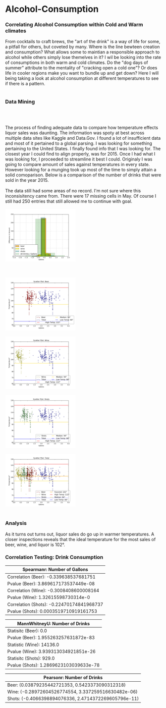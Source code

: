 # Alcohol-Consumption                                                     
<h3>Correlating Alcohol Consumption within Cold and Warm climates</h3>



From cocktails to craft brews, the "art of the drink" is a way of life for some, a pitfall for others, but coveted by many. Where is the line bewteen creation and consumption? What allows some to maintian a responsible approach to alcohol while others simply lose themelves in it? I wil be looking into the rate of consumptions in both warm and cold climates. Do the "dog days of summer" attribute to the mentality of "cracking open a cold one"? Or does life in cooler regions make you want to bundle up and get down? Here I will being taking a look at alcohol consumption at different temperatures to see if there is a pattern.
<br><br>

<h3>Data Mining</h3>
<br><br>

The process of finding adequate data to compare how temperature effects liquor sales was daunting. The information was spoty at best across multiple data sites like Kaggle and Data.Gov. I found a lot of insufficient data and most of it pertained to a global parsing. I was looking for something pertaining to the United States. I finally found info that I was looking for. The closest year I could find to align properly, was for 2015. Once I had what I was looking for, I proceeded to streamline it best I could. Originaly I was going to compare amount of sales against temperatures in every state. However looking for a munging took up most of the time to simply attain a solid comoparison. Below is a comparison of the number of drinks that were sold in the year 2015.
<br><br>
The data still had some areas of no record. I'm not sure where this inconsisitency came from. There were 17 missing cells in May. Of course I still had 250 entries that still allowed me to continue with goal. 
<br><br>
<img src="https://github.com/MatthewNewell006/alcohol_consumption/blob/master/img/gallons_total.jpg" alt="alt text" width="45%" height="45%">



<br><br>
<img src="https://github.com/MatthewNewell006/alcohol_consumption/blob/master/img/scatter_beer_gallons.jpg" width="45%" height="45%">
<br><br>
<img src="https://github.com/MatthewNewell006/alcohol_consumption/blob/master/img/scatter_wine_gallons.jpg" width="45%" height="45%">
<br><br>
<img src="https://github.com/MatthewNewell006/alcohol_consumption/blob/master/img/scatter_shot_gallons.jpg" width="45%" height="45%">
<br><br>
<img src="https://github.com/MatthewNewell006/alcohol_consumption/blob/master/img/scatter_annual_gallons.jpg" width="45%" height="45%">
<br><br>

<h3>Analysis</h3>

As it turns out turns out, liquor sales do go up in warmer temperatures. A closer inspections reveals that the ideal temperature for the most sales of beer, wine, and liquor is 102°.  
<h3>Correlation Testing: Drink Consumption</h3>


| Spearmanr: Number of Gallons |
| --- |
| Correlation (Beer): -0.339638537681751 |
| Pvalue (Beer): 3.869617173537449e-08 |
| Correlation (Wine): -0.3008408600008164 |
| Pvalue (Wine): 1.32615598730314e-0 |
| Correlation (Shots): -0.22470174841968737 |
| Pvalue (Shots): 0.0003519710919161753 |


| MannWhitneyU: Number of Drinks |
| --- |
| Statisitc (Beer): 0.0 |
| Pvalue (Beer): 1.955263257631872e-83 |
| Statistic (Wine): 14136.0 |
| Pvalue (Wine): 3.939313034921851e-26 |
| Statisitc (Shots): 929.0 |
| Pvalue (Shots): 1.2869623103039633e-78 |


| Pearsonr: Number of Drinks |
| --- |
| Beer: (0.03879235442721353, 0.5423373090312318) |
| Wine: (-0.28972604526774554, 3.337259516630482e-06) |
| Shots: (-0.4066398894076336, 2.4714372269605796e-11) |
<br><br>




